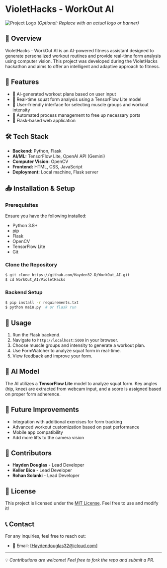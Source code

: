 # VioletHacks - WorkOut AI

![Project Logo](https://your-logo-url.com) *(Optional: Replace with an actual logo or banner)*

## 📌 Overview
VioletHacks - WorkOut AI is an AI-powered fitness assistant designed to generate personalized workout routines and provide real-time form analysis using computer vision. This project was developed during the VioletHacks hackathon and aims to offer an intelligent and adaptive approach to fitness.

## 🚀 Features
- 🔹 AI-generated workout plans based on user input
- 🔹 Real-time squat form analysis using a TensorFlow Lite model
- 🔹 User-friendly interface for selecting muscle groups and workout intensity
- 🔹 Automated process management to free up necessary ports
- 🔹 Flask-based web application

## 🛠️ Tech Stack
- **Backend:** Python, Flask
- **AI/ML:** TensorFlow Lite, OpenAI API (Gemini)
- **Computer Vision:** OpenCV
- **Frontend:** HTML, CSS, JavaScript
- **Deployment:** Local machine, Flask server

## 📥 Installation & Setup

### Prerequisites
Ensure you have the following installed:
- Python 3.8+
- pip
- Flask
- OpenCV
- TensorFlow Lite
- Git

### Clone the Repository
```bash
$ git clone https://github.com/Hayden32-D/WorkOut_AI.git
$ cd WorkOut_AI/VioletHacks
```

### Backend Setup
```bash
$ pip install -r requirements.txt
$ python main.py  # or flask run
```

## 🎯 Usage
1. Run the Flask backend.
2. Navigate to `http://localhost:5000` in your browser.
3. Choose muscle groups and intensity to generate a workout plan.
4. Use FormWatcher to analyze squat form in real-time.
5. View feedback and improve your form.

## 🔬 AI Model
The AI utilizes a **TensorFlow Lite** model to analyze squat form. Key angles (hip, knee) are extracted from webcam input, and a score is assigned based on proper form adherence.

## 📌 Future Improvements
- Integration with additional exercises for form tracking
- Advanced workout customization based on past performance
- Mobile app compatibility
- Add more lifts to the camera vision

## 🤝 Contributors
- **Hayden Douglas** - Lead Developer
- **Keller Bice** - Lead Developer
- **Rohan Solanki** - Lead Developer

## 📜 License
This project is licensed under the [MIT License](LICENSE). Feel free to use and modify it!

## 📞 Contact
For any inquiries, feel free to reach out:
- 📧 Email: [Haydendouglas32@icloud.com]

---

💡 *Contributions are welcome! Feel free to fork the repo and submit a PR.*
